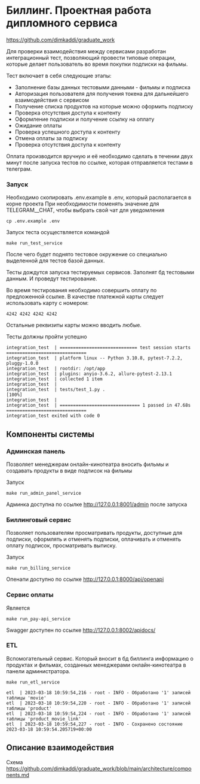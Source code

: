 # Биллинг. Проектная работа дипломного сервиса

https://github.com/dimkaddi/graduate_work

Для проверки взаимодействия между сервисами разработан интеграционный тест, 
позволяющий провести типовые операции, которые делает пользователь во время покупки подписки
на фильмы.

Тест включает в себя следующие этапы:

- Заполнение базы данных тестовыми данными - фильмы и подписка
- Авторизация пользователя для получения токена для дальнейшего взаимодействия с сервисом
- Получение списка продуктов на которые можно оформить подписку
- Проверка отсутствия доступа к контенту
- Оформление подписки и получение ссылку на оплату
- Ожидание оплаты
- Проверка успешного доступа к контенту
- Отмена оплаты за подписку
- Проверка отсутствия доступа к контенту

Оплата производится вручную и её необходимо сделать в течении двух минут после запуска тестов
по ссылке, которая отправляется тестами в телеграм.

### Запуск
Необходимо скопировать .env.example в .env, который располагается в корне проекта
При необходимости поменять значение для TELEGRAM__CHAT, чтобы выбрать свой чат для уведомления

    cp .env.example .env

Запуск теста осуществляется командой

    make run_test_service

После чего будет поднято тестовое окружение со специально выделенной для тестов базой данных.

Тесты дождутся запуска тестируемых сервисов.
Заполнят бд тестовыми данным. 
И проведут тестирование.

Во время тестирования необходимо совершить оплату по предложенной ссылке.
В качестве платежной карты следует использовать карту с номером:
    
    4242 4242 4242 4242

Остальные реквизиты карты можно вводить любые.

Тесты должны пройти успешно
```
integration_test  | ============================= test session starts ==============================
integration_test  | platform linux -- Python 3.10.8, pytest-7.2.2, pluggy-1.0.0
integration_test  | rootdir: /opt/app
integration_test  | plugins: anyio-3.6.2, allure-pytest-2.13.1
integration_test  | collected 1 item
integration_test  | 
integration_test  | tests/test_1.py .                                                        [100%]
integration_test  | 
integration_test  | ============================== 1 passed in 47.68s ==============================
integration_test exited with code 0

```

## Компоненты системы

### Админская панель
Позволяет менеджерам онлайн-кинотеатра вносить фильмы и создавать продукты в виде подписок на фильмы

Запуск

    make run_admin_panel_service

Админка доступна по ссылке http://127.0.0.1:8001/admin после запуска


### Биллинговый сервис
Позволяет пользователям просматривать продукты, доступные для подписки, оформлять и отменять подписки,
оплачивать и отменять оплату подписок, просматривать выписку.

Запуск

    make run_billing_service

Опенапи доступно по ссылке http://127.0.0.1:8000/api/openapi

### Сервис оплаты
Является 

    make run_pay-api_service

Swagger доступен по ссылке http://127.0.0.1:8002/apidocs/

### ETL
Вспомогательный сервис. Который вносит в бд биллинга информацию о продуктах и фильмах, 
созданных менеджерами онлайн-кинотеатра в панели администратора.

    make run_etl_service

```
etl  | 2023-03-18 10:59:54,216 - root - INFO - Обработано '1' записей таблицы 'movie'
etl  | 2023-03-18 10:59:54,220 - root - INFO - Обработано '1' записей таблицы 'product'
etl  | 2023-03-18 10:59:54,224 - root - INFO - Обработано '1' записей таблицы 'product_movie_link'
etl  | 2023-03-18 10:59:54,227 - root - INFO - Сохранено состояние 2023-03-18 10:59:54.205719+00:00
```

## Описание взаимодействия
Схема https://github.com/dimkaddi/graduate_work/blob/main/architecture/components.md
